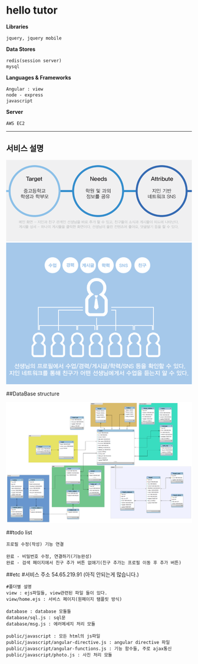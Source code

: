 hello tutor
================
**Libraries**

	jquery, jquery mobile
	
**Data Stores**

	redis(session server)
	mysql

**Languages & Frameworks**

	Angular : view
	node - express
	javascript

**Server**

	AWS EC2
	
____

## 서비스 설명

![service_1](https://github.com/ignocide/HelloTutor/blob/master/readme/service1.png)
![service_2](https://github.com/ignocide/HelloTutor/blob/master/readme/service2.png)

##DataBase structure

![db structure](https://github.com/ignocide/HelloTutor/blob/master/readme/db.png)

##todo list

	프로필 수정(작성) 기능 연결

	완료 - 비밀번호 수정, 연결하기(기능완성)
	완료 - 검색 페이지에서 친구 추가 버튼 없애기(친구 추가는 프로필 이동 후 추가 버튼)

##etc
	#서비스 주소
	54.65.219.91 (아직 안되는게 많습니다.)
	
	#폴더별 설명
	view : ejs파일들, view관련된 파일 들이 있다.
	view/home.ejs : 서비스 페이지(원페이지 탬플릿 방식)
	
	database : database 모듈들
	database/sql.js : sql문
	database/msg.js : 에러메세지 처리 모듈
	
	public/javascript : 모든 html의 js파일
	public/javascript/angular-directive.js : angular directive 파일
	public/javascript/angular-functions.js : 기능 함수들, 주로 ajax통신
	public/javascript/photo.js : 사진 처리 모듈
	
	
